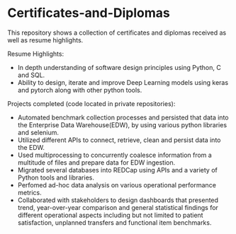 # Certificates-and-Diplomas
This repository shows a collection of certificates and diplomas received as well as resume highlights.

Resume Highlights:
- In depth understanding of software design principles using Python, C and SQL.
- Ability to design, iterate and improve Deep Learning models using keras and pytorch along with other python tools.

Projects completed (code located in private repositories):
- Automated benchmark collection processes and persisted that data into the Enterprise Data Warehouse(EDW), by using various python libraries and selenium.
- Utilized different APIs to connect, retrieve, clean and persist data into the EDW.
- Used multiprocessing to concurrently coalesce information from a multitude of files and prepare data for EDW ingestion.
- Migrated several databases into REDCap using APIs and a variety of Python tools and libraries.
- Perfomed ad-hoc data analysis on various operational performance metrics. 
- Collaborated with stakeholders to design dashboards that presented trend, year-over-year comparison and general statistical findings for different operational aspects including but not limited to patient satisfaction, unplanned transfers and functional item benchmarks.
